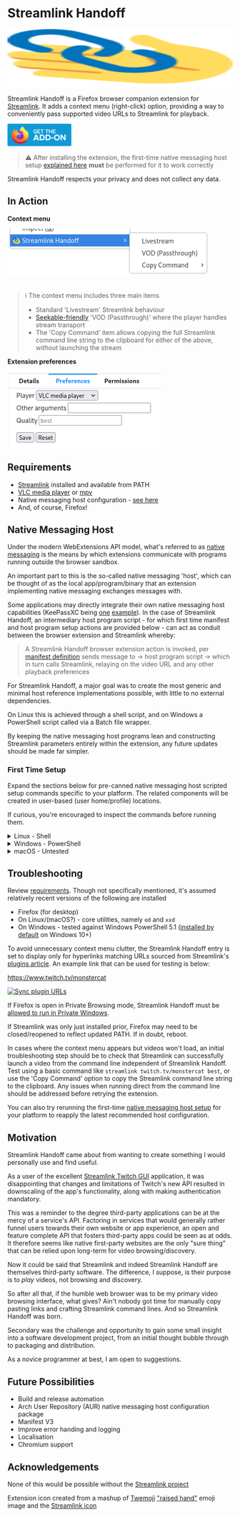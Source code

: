 # Streamlink Handoff

<img src="/extension/icon.svg" width="100%" height="130">

Streamlink Handoff is a Firefox browser companion extension for [Streamlink](https://streamlink.github.io). It adds a context menu (right-click) option, providing a way to conveniently pass supported video URLs to Streamlink for playback.

[<img src="/img/get-the-addon-fx-apr-2020.svg" height="50">](https://addons.mozilla.org/firefox/addon/streamlink-handoff/)

> :warning: After installing the extension, the first-time native messaging host setup [explained here](#first-time-setup) **must** be performed for it to work correctly

Streamlink Handoff respects your privacy and does not collect any data.

## In Action

**Context menu**

<kbd>
  <picture>
    <source media="(prefers-color-scheme: dark)" srcset="https://raw.githubusercontent.com/bgh-github/streamlink-handoff/main/img/context-menu-dark.png">
    <img src="https://raw.githubusercontent.com/bgh-github/streamlink-handoff/main/img/context-menu.png">
  </picture>
</kbd>
<br/>
<br/>

> :information_source: The context menu includes three main items
> * Standard 'Livestream' Streamlink behaviour
> * [Seekable-friendly](https://github.com/streamlink/streamlink/issues/134) 'VOD (Passthrough)' where the player handles stream transport
> * The 'Copy Command' item allows copying the full Streamlink command line string to the clipboard for either of the above, _without_ launching the stream

**Extension preferences**

<kbd>
  <picture>
    <source media="(prefers-color-scheme: dark)" srcset="https://raw.githubusercontent.com/bgh-github/streamlink-handoff/main/img/options-dark.png">
    <img src="https://raw.githubusercontent.com/bgh-github/streamlink-handoff/main/img/options.png">
  </picture>
</kbd>

## Requirements

* [Streamlink](https://streamlink.github.io/install.html) installed and available from PATH
* [VLC media player](https://www.videolan.org/vlc/#download) or [mpv](https://mpv.io/installation/)
* Native messaging host configuration - [see here](#first-time-setup)
* And, of course, Firefox!

## Native Messaging Host

Under the modern WebExtensions API model, what's referred to as [native messaging](https://developer.mozilla.org/docs/Mozilla/Add-ons/WebExtensions/Native_messaging) is the means by which extensions communicate with programs running outside the browser sandbox.

An important part to this is the so-called native messaging 'host', which can be thought of as the local app/program/binary that an extension implementing native messaging exchanges messages with.

Some applications may directly integrate their own native messaging host capabilities (KeePassXC being [one](https://keepassxc.org/docs/KeePassXC_UserGuide.html#_setup_browser_integration) [example](https://addons.mozilla.org/firefox/addon/keepassxc-browser/)). In the case of Streamlink Handoff, an intermediary host program script - for which first time manifest and host program setup actions are provided below - can act as conduit between the browser extension and Streamlink whereby:

> A Streamlink Handoff browser extension action is invoked, per [manifest definition](https://developer.mozilla.org/docs/Mozilla/Add-ons/WebExtensions/Native_messaging#app_manifest) sends message to -> host program script -> which in turn calls Streamlink, relaying on the video URL and any other playback preferences

For Streamlink Handoff, a major goal was to create the most generic and minimal host reference implementations possible, with little to no external dependencies.

On Linux this is achieved through a shell script, and on Windows a PowerShell script called via a Batch file wrapper.

By keeping the native messaging host programs lean and constructing Streamlink parameters entirely within the extension, any future updates should be made far simpler.

### First Time Setup

Expand the sections below for pre-canned native messaging host scripted setup commands specific to your platform. The related components will be created in user-based (user home/profile) locations.

If curious, you're encouraged to inspect the commands before running them.

<details>
  <summary>Linux - Shell</summary>

  Simply copy/paste the below script block into your terminal and execute.

  This should create two Streamlink Handoff files (.json and .sh) under `$HOME/.mozilla/native-messaging-hosts`.

  ```bash
  host_dir="${HOME}/.mozilla/native-messaging-hosts"
  mkdir --parents "${host_dir}"

  host_name=streamlink_handoff_host
  host_program=streamlink-handoff.sh

  # manifest
  cat > "${host_dir}/${host_name}.json" << EOF
  {
    "name": "${host_name}",
    "description": "Streamlink Handoff Native Messaging Host - Linux",
    "path": "${host_dir}/${host_program}",
    "type": "stdio",
    "allowed_extensions": ["streamlink-handoff@bgh.io"]
  }
  EOF

  # host program
  cat > "${host_dir}/${host_program}" << 'EOF'
  #!/bin/bash

  message_byte_length="$(od --address-radix=n --read-bytes=4 --format=dL | tr --delete " ")"
  message="$(od --address-radix=n --read-bytes="${message_byte_length}" --format=x1 | xxd --plain --revert)"
  message="$(echo "${message}" | sed --expression='s/^"\(.*\)"$/\1/')"

  streamlink ${message} > /dev/null 2>&1
  EOF

  chmod u+x "${host_dir}/${host_program}"
  ```

</details>

<details>
  <summary>Windows - PowerShell</summary>

  Copying/pasting commands directly into the PowerShell console can be unreliable, so it's a good idea to instead copy the below script block into a new PowerShell ISE file and run (Ctrl + a to select all > F8 to run selection).

  This should create a registry entry in addition to three Streamlink Handoff files (.json, .bat and .ps1) under `%APPDATA%\streamlink-handoff`.

  ```powershell
  $HostFolderPath = Join-Path -Path $Env:APPDATA -ChildPath streamlink-handoff
  If (-Not (Test-Path -Path $HostFolderPath)) {New-Item -Path $HostFolderPath -ItemType Directory}

  $HostName = "streamlink_handoff_host"
  $HostProgram = "streamlink-handoff.bat"

  # Manifest
  $MainifestContent = @"
  {
    "name": "$HostName",
    "description": "Streamlink Handoff Native Messaging Host - Windows",
    "path": "$HostProgram",
    "type": "stdio",
    "allowed_extensions": ["streamlink-handoff@bgh.io"]
  }
  "@

  $ManifestFile = New-Item -Path (Join-Path -Path $HostFolderPath -ChildPath "$HostName.json") -Value $MainifestContent -Force

  $RegKey = "HKCU:\SOFTWARE\Mozilla\NativeMessagingHosts\$HostName"
  If (-Not (Test-Path -Path $RegKey)) {New-Item -Path $RegKey -Force}
  Set-ItemProperty -Path $RegKey -Name "(Default)" -Value $ManifestFile.FullName -Type String -Force

  # Host Program(s)
  $BatchFileContent = "@echo off & powershell -NoProfile -ExecutionPolicy Bypass -File `"$(Join-Path -Path $HostFolderPath -ChildPath streamlink-handoff.ps1)`""
  Set-Content -Path (Join-Path -Path $HostFolderPath -ChildPath $HostProgram) -Value $BatchFileContent -Force

  $PSFileContent = @'
  $BinaryReader = New-Object -TypeName System.IO.BinaryReader([System.Console]::OpenStandardInput())

  $MessageByteLength = $BinaryReader.ReadInt32()
  $Message = [System.Text.Encoding]::UTF8.GetString($BinaryReader.ReadBytes($MessageByteLength))
  $Message = $Message.Trim('"')

  Invoke-CimMethod -ClassName Win32_Process -Arguments @{CommandLine="$((Get-Command -Name streamlink).Source) $Message"} -MethodName Create | Out-Null
  '@

  Set-Content -Path (Join-Path -Path $HostFolderPath streamlink-handoff.ps1) -Value $PSFileContent -Force
  ```

</details>

<details>
  <summary>macOS - Untested</summary>

  I don't currently have the means to test on macOS. The Linux setup and host program shell scripts however should presumably work without too many modifications - be aware of distinct macOS [manifest locations](https://developer.mozilla.org/docs/Mozilla/Add-ons/WebExtensions/Native_manifests#macos).
</details>

## Troubleshooting

Review [requirements](#requirements). Though not specifically mentioned, it's assumed relatively recent versions of the following are installed

* Firefox (for desktop)
* On Linux/(macOS?) - core utilities, namely `od` and `xxd`
* On Windows - tested against Windows PowerShell 5.1 ([installed by default](https://learn.microsoft.com/powershell/scripting/windows-powershell/install/windows-powershell-system-requirements#windows-powershell-51) on Windows 10+)

To avoid unnecessary context menu clutter, the Streamlink Handoff entry is set to display only for hyperlinks matching URLs sourced from Streamlink's [plugins article](https://streamlink.github.io/plugins.html). An example link that can be used for testing is below:

<https://www.twitch.tv/monstercat>

[![Sync plugin URLs](../../actions/workflows/sync-plugin-urls.yml/badge.svg)](../../actions/workflows/sync-plugin-urls.yml)

If Firefox is open in Private Browsing mode, Streamlink Handoff must be [allowed to run in Private Windows](https://support.mozilla.org/kb/extensions-private-browsing).

If Streamlink was only just installed prior, Firefox may need to be closed/reopened to reflect updated PATH. If in doubt, reboot.

In cases where the context menu appears but videos won't load, an initial troubleshooting step should be to check that Streamlink can successfully launch a video from the command line independent of Streamlink Handoff. Test using a basic command like `streamlink twitch.tv/monstercat best`, or use the 'Copy Command' option to copy the Streamlink command line string to the clipboard. Any issues when running direct from the command line should be addressed before retrying the extension.

You can also try rerunning the first-time [native messaging host setup](#first-time-setup) for your platform to reapply the latest recommended host configuration.

## Motivation

Streamlink Handoff came about from wanting to create something I would personally use and find useful.

As a user of the excellent [Streamlink Twitch GUI](https://streamlink.github.io/streamlink-twitch-gui/) application, it was disappointing that changes and limitations of Twitch's new API resulted in downscaling of the app's functionality, along with making authentication mandatory.

This was a reminder to the degree third-party applications can be at the mercy of a service's API. Factoring in services that would generally rather funnel users towards their own website or app experience, an open and feature complete API that fosters third-party apps could be seen as at odds. It therefore seems like native first-party websites are the only "sure thing" that can be relied upon long-term for video browsing/discovery.

Now it could be said that Streamlink and indeed Streamlink Handoff are themselves third-party software. The difference, I suppose, is their purpose is to _play_ videos, not browsing and discovery.

So after all that, if the humble web browser was to be my primary video browsing interface, what gives? Ain't nobody got time for manually copy pasting links and crafting Streamlink command lines. And so Streamlink Handoff was born.

Secondary was the challenge and opportunity to gain some small insight into a software development project, from an initial thought bubble through to packaging and distribution.

As a novice programmer at best, I am open to suggestions.

## Future Possibilities

* Build and release automation
* Arch User Repository (AUR) native messaging host configuration package
* Manifest V3
* Improve error handing and logging
* Localisation
* Chromium support

## Acknowledgements

None of this would be possible without the [Streamlink project](https://github.com/streamlink/streamlink)

Extension icon created from a mashup of [Twemoji](https://twemoji.twitter.com) ["raised hand"](https://github.com/twitter/twemoji/blob/master/assets/svg/270b.svg) emoji image and the [Streamlink icon](https://github.com/streamlink/streamlink/blob/master/icon.svg)
